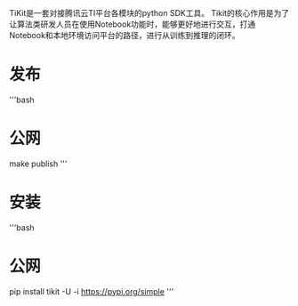 TiKit是一套对接腾讯云TI平台各模块的python SDK工具。 
Tikit的核心作用是为了让算法类研发人员在使用Notebook功能时，能够更好地进行交互，打通Notebook和本地环境访问平台的路径，进行从训练到推理的闭环。

# 发布
'''bash
# 公网
make publish
'''

# 安装
'''bash
# 公网
pip install tikit -U -i https://pypi.org/simple
'''